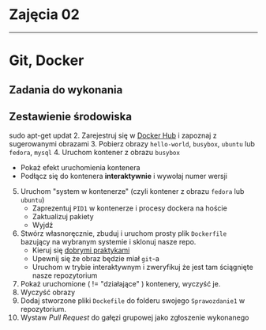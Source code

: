 # Zajęcia 02

---

# Git, Docker

## Zadania do wykonania

## Zestawienie środowiska

sudo apt-get updat
2. Zarejestruj się w [Docker Hub](https://hub.docker.com/) i zapoznaj z sugerowanymi obrazami
3. Pobierz obrazy `hello-world`, `busybox`, `ubuntu` lub `fedora`, `mysql`
4. Uruchom kontener z obrazu `busybox`
   - Pokaż efekt uruchomienia kontenera
   - Podłącz się do kontenera **interaktywnie** i wywołaj numer wersji
5. Uruchom "system w kontenerze" (czyli kontener z obrazu `fedora` lub `ubuntu`)
   - Zaprezentuj `PID1` w kontenerze i procesy dockera na hoście
   - Zaktualizuj pakiety
   - Wyjdź
6. Stwórz własnoręcznie, zbuduj i uruchom prosty plik `Dockerfile` bazujący na wybranym systemie i sklonuj nasze repo.
   - Kieruj się [dobrymi praktykami](https://docs.docker.com/develop/develop-images/dockerfile_best-practices/)
   - Upewnij się że obraz będzie miał `git`-a
   - Uruchom w trybie interaktywnym i zweryfikuj że jest tam ściągnięte nasze repozytorium
7. Pokaż uruchomione ( != "działające" ) kontenery, wyczyść je.
8. Wyczyść obrazy
9. Dodaj stworzone pliki `Dockefile` do folderu swojego `Sprawozdanie1` w repozytorium.
10. Wystaw *Pull Request* do gałęzi grupowej jako zgłoszenie wykonanego
